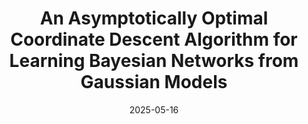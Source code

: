 ---
title: "An Asymptotically Optimal Coordinate Descent Algorithm for Learning Bayesian Networks from Gaussian Models"
collection: talks
type: "Talk"
permalink: /talks/2025-05-16-midwest-opt
venue: "Midwest Optimization & Statistical Learning Conference"
date: 2025-05-16
location: "Evanston, IL"
---